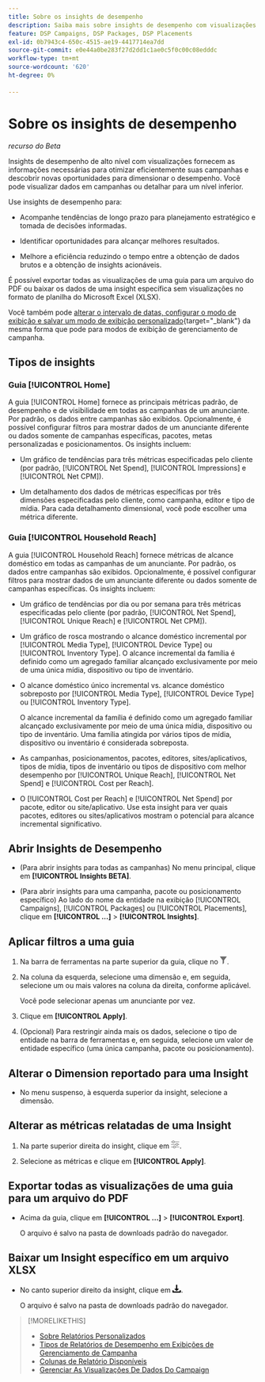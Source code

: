 ```yaml
---
title: Sobre os insights de desempenho
description: Saiba mais sobre insights de desempenho com visualizações.
feature: DSP Campaigns, DSP Packages, DSP Placements
exl-id: 0b7943c4-650c-4515-ae19-4417714ea7dd
source-git-commit: e0e44a0be283f27d2dd1c1ae0c5f0c00c08edddc
workflow-type: tm+mt
source-wordcount: '620'
ht-degree: 0%

---
```


# Sobre os insights de desempenho

*recurso do Beta*

<!-- Edit title and metadata as necessary -->

Insights de desempenho de alto nível com visualizações fornecem as informações necessárias para otimizar eficientemente suas campanhas e descobrir novas oportunidades para dimensionar o desempenho. Você pode visualizar dados em campanhas ou detalhar para um nível inferior.

Use insights de desempenho para:

* Acompanhe tendências de longo prazo para planejamento estratégico e tomada de decisões informadas.

* Identificar oportunidades para alcançar melhores resultados.

* Melhore a eficiência reduzindo o tempo entre a obtenção de dados brutos e a obtenção de insights acionáveis.

É possível exportar todas as visualizações de uma guia para um arquivo do PDF ou baixar os dados de uma insight específica sem visualizações no formato de planilha do Microsoft Excel (XLSX).

Você também pode [alterar o intervalo de datas, configurar o modo de exibição e salvar um modo de exibição personalizado](/help/dsp/campaign-management/reports/campaign-data-views-manage.md){target="_blank"} da mesma forma que pode para modos de exibição de gerenciamento de campanha.

## Tipos de insights

### Guia [!UICONTROL Home]

A guia [!UICONTROL Home] fornece as principais métricas padrão, de desempenho e de visibilidade em todas as campanhas de um anunciante<!-- active only? -->. Por padrão, os dados entre campanhas são exibidos. Opcionalmente, é possível configurar filtros para mostrar dados de um anunciante diferente ou dados somente de campanhas específicas<!-- active only? -->, pacotes<!-- active only? -->, metas personalizadas e posicionamentos<!-- active only? -->. Os insights incluem:

* Um gráfico de tendências para três métricas especificadas pelo cliente (por padrão, [!UICONTROL Net Spend], [!UICONTROL Impressions] e [!UICONTROL Net CPM]).

* Um detalhamento dos dados de métricas específicas por três dimensões especificadas pelo cliente, como campanha, editor e tipo de mídia. Para cada detalhamento dimensional, você pode escolher uma métrica diferente.

### Guia [!UICONTROL Household Reach]

A guia [!UICONTROL Household Reach] fornece métricas de alcance doméstico em todas as campanhas de um anunciante<!-- active only? -->. Por padrão, os dados entre campanhas são exibidos. Opcionalmente, é possível configurar filtros para mostrar dados de um anunciante diferente ou dados somente de campanhas específicas<!-- active only? -->. Os insights incluem:

* Um gráfico de tendências por dia ou por semana para três métricas especificadas pelo cliente (por padrão, [!UICONTROL Net Spend], [!UICONTROL Unique Reach] e [!UICONTROL Net CPM]).

* Um gráfico de rosca mostrando o alcance doméstico incremental por [!UICONTROL Media Type], [!UICONTROL Device Type] ou [!UICONTROL Inventory Type]. O alcance incremental da família é definido como um agregado familiar alcançado exclusivamente por meio de uma única mídia, dispositivo ou tipo de inventário.

* O alcance doméstico único incremental vs. alcance doméstico sobreposto por [!UICONTROL Media Type], [!UICONTROL Device Type] ou [!UICONTROL Inventory Type].

  O alcance incremental da família é definido como um agregado familiar alcançado exclusivamente por meio de uma única mídia, dispositivo ou tipo de inventário. Uma família atingida por vários tipos de mídia, dispositivo ou inventário é considerada sobreposta.

* As campanhas, posicionamentos, pacotes, editores, sites/aplicativos, tipos de mídia, tipos de inventário ou tipos de dispositivo com melhor desempenho por [!UICONTROL Unique Reach], [!UICONTROL Net Spend] e [!UICONTROL Cost per Reach].

* O [!UICONTROL Cost per Reach] e [!UICONTROL Net Spend] por pacote, editor ou site/aplicativo. Use esta insight para ver quais pacotes, editores ou sites/aplicativos mostram o potencial para alcance incremental significativo.

## Abrir Insights de Desempenho

* (Para abrir insights para todas as campanhas) No menu principal, clique em **[!UICONTROL Insights BETA]**.

* (Para abrir insights para uma campanha, pacote ou posicionamento específico) Ao lado do nome da entidade na exibição [!UICONTROL Campaigns], [!UICONTROL Packages] ou [!UICONTROL Placements], clique em **[!UICONTROL ...]** > **[!UICONTROL Insights]**.

## Aplicar filtros a uma guia

1. Na barra de ferramentas na parte superior da guia,
clique no ![botão Filtrar](/help/dsp/assets/filter.png).

1. Na coluna da esquerda, selecione uma dimensão e, em seguida, selecione um ou mais valores na coluna da direita, conforme aplicável.

   Você pode selecionar apenas um anunciante por vez.

1. Clique em **[!UICONTROL Apply]**.

1. (Opcional) Para restringir ainda mais os dados, selecione o tipo de entidade na barra de ferramentas e, em seguida, selecione um valor de entidade específico (uma única campanha, pacote ou posicionamento).

## Alterar o Dimension reportado para uma Insight

* No menu suspenso, à esquerda superior da insight, selecione a dimensão.

## Alterar as métricas relatadas de uma Insight

1. Na parte superior direita do insight, clique em ![Configurações de métrica](/help/dsp/assets/metric-settings.png "Configurações de métrica").

1. Selecione as métricas e clique em **[!UICONTROL Apply]**.

## Exportar todas as visualizações de uma guia para um arquivo do PDF

* Acima da guia, clique em **[!UICONTROL ...]** > **[!UICONTROL Export]**.

  O arquivo é salvo na pasta de downloads padrão do navegador.

## Baixar um Insight específico em um arquivo XLSX

* No canto superior direito da insight, clique em ![Download](/help/creative/assets/download.png "Download").

  O arquivo é salvo na pasta de downloads padrão do navegador.

>[!MORELIKETHIS]
>
>* [Sobre Relatórios Personalizados](/help/dsp/reports/report-about.md)
>* [Tipos de Relatórios de Desempenho em Exibições de Gerenciamento de Campanha](/help/dsp/campaign-management/reports/campaign-reports-about.md)
>* [Colunas de Relatório Disponíveis](/help/dsp/reports/report-columns.md)
>* [Gerenciar As Visualizações De Dados Do Campaign](/help/dsp/campaign-management/reports/campaign-data-views-manage.md)
